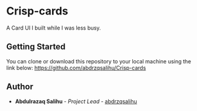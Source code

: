 # Crisp-cards

A Card UI I built while I was less busy.

## Getting Started

You can clone or download this repository to your local machine using the link below:
<https://github.com/abdrzqsalihu/Crisp-cards>

## Author

* **Abdulrazaq Salihu** - *Project Lead* - [abdrzqsalihu](https://github.com/abdrzqsalihu)


